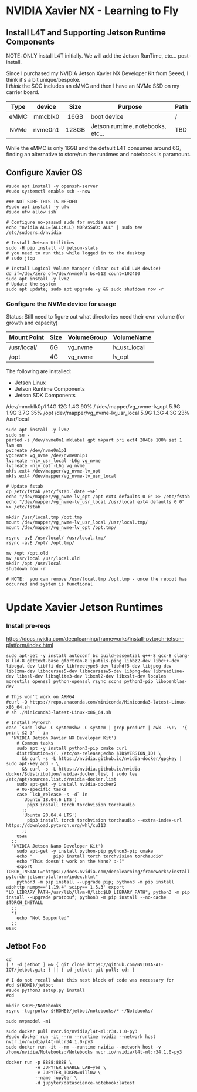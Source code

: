 # NVIDIA Xavier NX - Learning to Fly

## Install L4T and Supporting Jetson Runtime Components
NOTE:  ONLY install L4T initially.  We will add the Jetson RunTime, etc... post-install.

Since I purchased my NVIDIA Jetson Xavier NX Developer Kit from Seeed, I think it's a bit unique/bespoke.  
I *think* the SOC includes an eMMC and then I have an NVMe SSD on my carrier board.

| Type    | device  |  Size  | Purpose                           | Path          |
|:-------:|:-------:|:------:|-----------------------------------|:--------------|
| eMMC    | mmcblk0 | 16GB   | boot device                       | /             |
| NVMe    | nvme0n1 | 128GB  | Jetson runtime, notebooks, etc... | TBD |

While the eMMC is only 16GB and the default L4T consumes around 6G, finding an alternative to store/run the runtimes and notebooks is paramount.

## Configure Xavier OS
```
#sudo apt install -y openssh-server 
#sudo systemctl enable ssh --now

### NOT SURE THIS IS NEEDED 
#sudo apt install -y ufw
#sudo ufw allow ssh

# Configure no-passwd sudo for nvidia user
echo "nvidia ALL=(ALL:ALL) NOPASSWD: ALL" | sudo tee /etc/sudoers.d/nvidia

# Install Jetson Utilities
sudo -H pip install -U jetson-stats
# you need to run this while logged in to the desktop
# sudo jtop

# Install Logical Volume Manager (clear out old LVM device)
dd if=/dev/zero of=/dev/nvme0n1 bs=512 count=102400
sudo apt install -y lvm2
# Update the system
sudo apt update; sudo apt upgrade -y && sudo shutdown now -r
```

### Configure the NVMe device for usage
Status:  Still need to figure out what directories need their own volume (for growth and capacity)

| Mount Point | Size | VolumeGroup | VolumeName   |
|:-------------|:----|:------------|:-------------|
| /usr/local/  | 6G  | vg_nvme     | lv_usr_local |
| /opt         | 4G  | vg_nvme     | lv_opt       |    

The following are installed:
* Jetson Linux
* Jetson Runtime Components
* Jetson SDK Components

/dev/mmcblk0p1   14G   12G  1.4G  90% /
/dev/mapper/vg_nvme-lv_opt        5.9G  1.9G  3.7G  35% /opt
/dev/mapper/vg_nvme-lv_usr_local  5.9G  1.3G  4.3G  23% /usr/local
```
sudo apt install -y lvm2
sudo su -
parted -s /dev/nvme0n1 mklabel gpt mkpart pri ext4 2048s 100% set 1 lvm on
pvcreate /dev/nvme0n1p1
vgcreate vg_nvme /dev/nvme0n1p1
lvcreate -nlv_usr_local -L6g vg_nvme
lvcreate -nlv_opt -L6g vg_nvme
mkfs.ext4 /dev/mapper/vg_nvme-lv_opt
mkfs.ext4 /dev/mapper/vg_nvme-lv_usr_local

# Update fstab
cp /etc/fstab /etc/fstab.`date +%F`
echo "/dev/mapper/vg_nvme-lv_opt /opt ext4 defaults 0 0" >> /etc/fstab
echo "/dev/mapper/vg_nvme-lv_usr_local /usr/local ext4 defaults 0 0" >> /etc/fstab

mkdir /usr/local.tmp /opt.tmp
mount /dev/mapper/vg_nvme-lv_usr_local /usr/local.tmp/
mount /dev/mapper/vg_nvme-lv_opt /opt.tmp/

rsync -avE /usr/local/ /usr/local.tmp/
rsync -avE /opt/ /opt.tmp/

mv /opt /opt.old
mv /usr/local /usr/local.old
mkdir /opt /usr/local
shutdown now -r

# NOTE:  you can remove /usr/local.tmp /opt.tmp - once the reboot has occurred and system is functional

```


#  Update Xavier Jetson Runtimes

### Install pre-reqs
https://docs.nvidia.com/deeplearning/frameworks/install-pytorch-jetson-platform/index.html
```
sudo apt-get -y install autoconf bc build-essential g++-8 gcc-8 clang-8 lld-8 gettext-base gfortran-8 iputils-ping libbz2-dev libc++-dev libcgal-dev libffi-dev libfreetype6-dev libhdf5-dev libjpeg-dev liblzma-dev libncurses5-dev libncursesw5-dev libpng-dev libreadline-dev libssl-dev libsqlite3-dev libxml2-dev libxslt-dev locales moreutils openssl python-openssl rsync scons python3-pip libopenblas-dev

# This won't work on ARM64
#curl -O https://repo.anaconda.com/miniconda/Miniconda3-latest-Linux-x86_64.sh
# sh ./Miniconda3-latest-Linux-x86_64.sh

# Install PyTorch
case `sudo lshw -C systemshw -C system | grep product | awk -F\:\  '{ print $2 }' ` in
  'NVIDIA Jetson Xavier NX Developer Kit')
    # Common tasks
    sudo apt -y install python3-pip cmake curl
    distribution=$(. /etc/os-release;echo $ID$VERSION_ID) \
      && curl -s -L https://nvidia.github.io/nvidia-docker/gpgkey | sudo apt-key add - \
      && curl -s -L https://nvidia.github.io/nvidia-docker/$distribution/nvidia-docker.list | sudo tee /etc/apt/sources.list.d/nvidia-docker.list
    sudo apt-get -y install nvidia-docker2
    # OS-specific tasks
    case `lsb_release -s -d` in
      'Ubuntu 18.04.6 LTS')
        pip3 install torch torchvision torchaudio
      ;;
      'Ubuntu 20.04.4 LTS')
        pip3 install torch torchvision torchaudio --extra-index-url https://download.pytorch.org/whl/cu113
      ;;
    esac
  ;;
  'NVIDIA Jetson Nano Developer Kit')
    sudo apt-get -y install python-pip python3-pip cmake
    echo "        pip3 install torch torchvision torchaudio"
    echo "This doesn't work on the Nano? :-("
    export TORCH_INSTALL="https://docs.nvidia.com/deeplearning/frameworks/install-pytorch-jetson-platform/index.html"
    python3 -m pip install --upgrade pip; python3 -m pip install aiohttp numpy=='1.19.4' scipy=='1.5.3' export "LD_LIBRARY_PATH=/usr/lib/llvm-8/lib:$LD_LIBRARY_PATH"; python3 -m pip install --upgrade protobuf; python3 -m pip install --no-cache $TORCH_INSTALL
  ;;
  *)
    echo "Not Supported"
  ;;
esac
```


## Jetbot Foo
```
cd
[ ! -d jetbot ] && { git clone https://github.com/NVIDIA-AI-IOT/jetbot.git; } || { cd jetbot; git pull; cd; }

# I do not recall what this next block of code was necessary for
#cd ${HOME}/jetbot     
#sudo python3 setup.py install
#cd 

mkdir $HOME/Notebooks
rsync -tugrpolvv ${HOME}/jetbot/notebooks/* ~/Notebooks/

sudo nvpmodel -m1

sudo docker pull nvcr.io/nvidia/l4t-ml:r34.1.0-py3
#sudo docker run -it --rm --runtime nvidia --network host nvcr.io/nvidia/l4t-ml:r34.1.0-py3
sudo docker run -it --rm --runtime nvidia --network host -v /home/nvidia/Notebooks:/Notebooks nvcr.io/nvidia/l4t-ml:r34.1.0-py3

docker run -p 8888:8888 \
           -e JUPYTER_ENABLE_LAB=yes \
           -e JUPYTER_TOKEN=Will0w \
           --name jupyter \
           -d jupyter/datascience-notebook:latest
```
